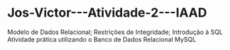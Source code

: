 # Jos-Victor---Atividade-2---IAAD
Modelo de Dados Relacional; Restrições de Integridade; Introdução à SQL Atividade prática utilizando o Banco de Dados Relacional MySQL
